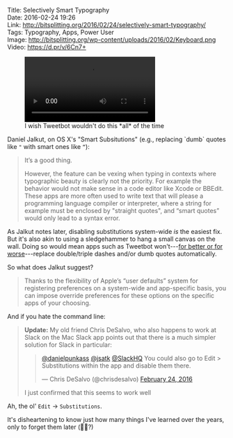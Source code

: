 Title: Selectively Smart Typography  
Date: 2016-02-24 19:26  
Link: http://bitsplitting.org/2016/02/24/selectively-smart-typography/  
Tags: Typography, Apps, Power User  
Image: http://bitsplitting.org/wp-content/uploads/2016/02/Keyboard.png  
Video: https://d.pr/v/6Cn7+  

<figure id="tweetbot-sub-video">
	<video controls autoplay title="Sigh.">
		<source src="https://d.pr/v/6Cn7+">
	</video>
	<figcaption>I wish Tweetbot wouldn't do this *all* of the time</figcaption>
</figure>

Daniel Jalkut, on OS X's "Smart Subsitutions" (e.g., replacing \`dumb\` quotes like `"` with smart ones like `“`):

> It’s a good thing.
>
> However, the feature can be vexing when typing in contexts where typographic beauty is clearly not the priority. For example the behavior would not make sense in a code editor like Xcode or BBEdit. These apps are more often used to write text that will please a programming language compiler or interpreter, where a string for example must be enclosed by "straight quotes", and “smart quotes” would only lead to a syntax error.

As Jalkut notes later, disabling substitutions system-wide *is* the easiest fix. But it's also akin to using a sledgehammer to hang a small canvas on the wall. Doing so would mean apps such as Tweetbot won't---[for better or for worse][1]---replace double/triple dashes and/or dumb quotes automatically.

So what does Jalkut suggest?

> Thanks to the flexibility of Apple’s “user defaults” system for registering preferences on a system-wide and app-specific basis, you can impose override preferences for these options on the specific apps of your choosing.

And if you hate the command line:

> **Update:** My old friend Chris DeSalvo, who also happens to work at Slack on the Mac Slack app points out that there is a much simpler solution for Slack in particular:
>
> > [@danielpunkass][2] [@jsatk][3] [@SlackHQ][4] You could also go to Edit > Substitutions within the app and disable them there.
> >
> > — Chris DeSalvo (@chrisdesalvo) [February 24, 2016][5]
> 
> I just confirmed that this seems to work well

Ah, the ol' `Edit` → `Substitutions`.

It's disheartening to know just how many things I've learned over the years, only to forget them later (👴🏾?)

[1]: #tweetbot-sub-video "Link back to video at the top"
[2]: https://twitter.com/danielpunkass "Daniel Jalkut on Twitter"
[3]: https://twitter.com/jsatk "Jesse Atkinson on Twitter"
[4]: https://twitter.com/SlackHQ "SlackHQ on Twitter"
[5]: https://twitter.com/chrisdesalvo/status/702542200740007936 "Permalink to Chris DeSalvo's Tweet"
